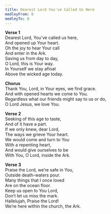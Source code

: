 ```yaml
---
title: Dearest Lord You've Called Us Here
medleyFrom: 0
medleyTo: 0
---
```


**Verse 1**  
Dearest Lord, You’ve called us here,  
And opened up Your heart.  
Oh the joy to hear Your call  
And enter in the Ark.  
Saving us from day to day,  
O Lord, this is Your way.  
In Yourself we stay afloat  
Above the wicked age today.

**Chorus**  
Thank You, Lord, in Your eyes, we find grace.  
And with opened hearts we come to You.  
Regardless what our friends might say to us or do,  
O Lord Jesus, we love You.

**Verse 2**  
Seeking of this age to taste,  
And of it have a part.  
If we only knew, dear Lord,  
The ways we grieve Your heart.  
We would come and turn to You  
With a repenting heart,  
And would give ourselves to be  
With You, O Lord, inside the Ark.

**Verse 3**  
Praise the Lord, we’re safe in You,  
Outside death-waters pour.  
Many things that I once loved  
Are on the ocean floor.  
Keep us open to You Lord,  
Don’t let us miss the mark.  
Hallelujah, Praise the Lord!  
We’re here within the church, the Ark.

